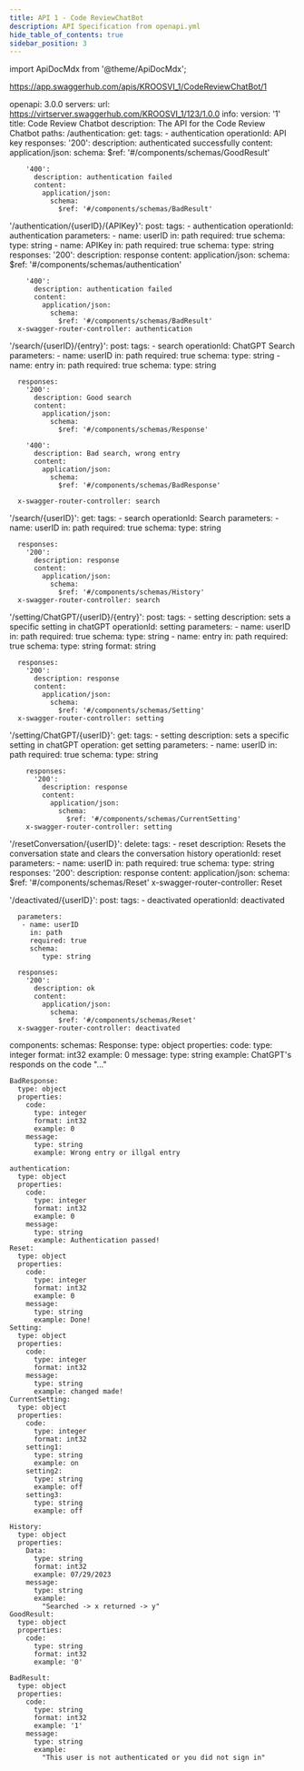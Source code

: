 ```yaml
---
title: API 1 - Code ReviewChatBot
description: API Specification from openapi.yml
hide_table_of_contents: true
sidebar_position: 3
---
```


import ApiDocMdx from '@theme/ApiDocMdx';
<ApiDocMdx id="using-single-yaml"/>

https://app.swaggerhub.com/apis/KROOSVI_1/CodeReviewChatBot/1

openapi: 3.0.0
servers:
    url: https://virtserver.swaggerhub.com/KROOSVI_1/123/1.0.0
info:
  version: '1'
  title: Code Review Chatbot
  description: The API for the Code Review Chatbot
paths:
  /authentication:
    get:
      tags:
        - authentication
      operationId: API key
      responses:
        '200':
          description: authenticated successfully
          content:
            application/json:
              schema:
                $ref: '#/components/schemas/GoodResult'
              
        '400':
          description: authentication failed
          content:
            application/json:
              schema:
                $ref: '#/components/schemas/BadResult'
                
  '/authentication/{userID}/{APIKey}':
    post:
      tags:
        - authentication
      operationId: authentication
      parameters:
        - name: userID
          in: path
          required: true
          schema:
            type: string
        - name: APIKey
          in: path
          required: true
          schema:
            type: string
      responses:
        '200':
          description: response
          content:
            application/json:
              schema:
                $ref: '#/components/schemas/authentication'
                
        '400':
          description: authentication failed
          content:
            application/json:
              schema:
                $ref: '#/components/schemas/BadResult'
      x-swagger-router-controller: authentication
              
  '/search/{userID}/{entry}':
    post:
      tags:
        - search 
      operationId: ChatGPT Search
      parameters:
        - name: userID
          in: path
          required: true
          schema:
            type: string
        - name: entry
          in: path
          required: true
          schema:
            type: string

      responses:
        '200':
          description: Good search
          content:
            application/json:
              schema:
                $ref: '#/components/schemas/Response'
        
        '400':
          description: Bad search, wrong entry
          content:
            application/json:
              schema:
                $ref: '#/components/schemas/BadResponse'
                
      x-swagger-router-controller: search
  
  '/search/{userID}':
    get:
      tags:
        - search 
      operationId: Search
      parameters:
        - name: userID
          in: path
          required: true
          schema:
            type: string

      responses:
        '200':
          description: response
          content:
            application/json:
              schema:
                $ref: '#/components/schemas/History'
      x-swagger-router-controller: search
      
  '/setting/ChatGPT/{userID}/{entry}':
    post:
      tags:
        - setting
      description: sets a specific setting in chatGPT
      operationId: setting
      parameters:
        - name: userID
          in: path
          required: true
          schema:
            type: string
        - name: entry
          in: path
          required: true
          schema:
            type: string
            format: string
       
      responses:
        '200':
          description: response
          content:
            application/json:
              schema:
                $ref: '#/components/schemas/Setting'
      x-swagger-router-controller: setting
      
  '/setting/ChatGPT/{userID}':
     get:
        tags:
          - setting
        description: sets a specific setting in chatGPT
        operation: get setting
        parameters:
          - name: userID
            in: path
            required: true
            schema:
              type: string
   
        responses:
          '200':
            description: response
            content:
              application/json:
                schema:
                  $ref: '#/components/schemas/CurrentSetting'
        x-swagger-router-controller: setting
        
 
  '/resetConversation/{userID}':
    delete:
      tags:
        - reset
      description: Resets the conversation state and clears the conversation history
      operationId: reset
      parameters:
       - name: userID
         in: path
         required: true
         schema:
            type: string
      responses:
        '200':
          description: response
          content:
            application/json:
              schema:
                $ref: '#/components/schemas/Reset'
      x-swagger-router-controller: Reset
      
  '/deactivated/{userID}':
    post:
      tags:
        - deactivated
      operationId: deactivated
      
      parameters:
       - name: userID
         in: path
         required: true
         schema:
            type: string
            
      responses:
        '200':
          description: ok
          content:
            application/json:
              schema:
                $ref: '#/components/schemas/Reset'
      x-swagger-router-controller: deactivated

components:
  schemas:
    Response:
      type: object
      properties:
        code:
          type: integer
          format: int32
          example: 0
        message:
          type: string
          example: ChatGPT's responds on the code "..."
    
    BadResponse:
      type: object
      properties:
        code:
          type: integer
          format: int32
          example: 0
        message:
          type: string
          example: Wrong entry or illgal entry
          
    authentication:
      type: object
      properties:
        code:
          type: integer
          format: int32
          example: 0
        message:
          type: string
          example: Authentication passed!
    Reset:
      type: object
      properties:
        code:
          type: integer
          format: int32
          example: 0
        message:
          type: string
          example: Done!
    Setting:
      type: object
      properties:
        code:
          type: integer
          format: int32
        message:
          type: string
          example: changed made!
    CurrentSetting:
      type: object
      properties:
        code:
          type: integer
          format: int32
        setting1:
          type: string
          example: on
        setting2:
          type: string
          example: off
        setting3:
          type: string
          example: off
          
    History:
      type: object
      properties:
        Data:
          type: string
          format: int32
          example: 07/29/2023
        message:
          type: string
          example: 
            "Searched -> x returned -> y"
    GoodResult:
      type: object
      properties:
        code:
          type: string
          format: int32
          example: '0'
          
    BadResult:
      type: object
      properties:
        code:
          type: string
          format: int32
          example: '1'
        message:
          type: string
          example: 
            "This user is not authenticated or you did not sign in"
